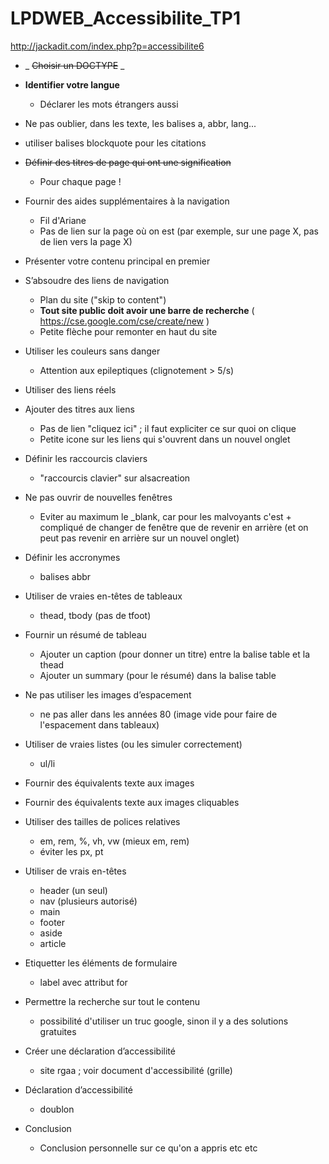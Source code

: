 # LPDWEB_Accessibilite_TP1

http://jackadit.com/index.php?p=accessibilite6


* _ ~~Choisir un DOCTYPE~~ _
* **Identifier votre langue**
	* Déclarer les mots étrangers aussi

* Ne pas oublier, dans les texte, les balises a, abbr, lang...

* utiliser balises blockquote pour les citations

* ~~Définir des titres de page qui ont une signification~~
	* Pour chaque page !

* Fournir des aides supplémentaires à la navigation
	* Fil d'Ariane
	* Pas de lien sur la page où on est (par exemple, sur une page X, pas de lien vers la page X)

* Présenter votre contenu principal en premier

* S’absoudre des liens de navigation
	* Plan du site ("skip to content")
	* **Tout site public doit avoir une barre de recherche** ( https://cse.google.com/cse/create/new )
	* Petite flèche pour remonter en haut du site

* Utiliser les couleurs sans danger
	* Attention aux epileptiques (clignotement > 5/s)

* Utiliser des liens réels

* Ajouter des titres aux liens
	* Pas de lien "cliquez ici" ; il faut expliciter ce sur quoi on clique
	* Petite icone sur les liens qui s'ouvrent dans un nouvel onglet

* Définir les raccourcis claviers
	* "raccourcis clavier" sur alsacreation

* Ne pas ouvrir de nouvelles fenêtres
	* Eviter au maximum le _blank, car pour les malvoyants c'est + compliqué de changer de fenêtre que de revenir en arrière (et on peut pas revenir en arrière sur un nouvel onglet)

* Définir les accronymes
	* balises abbr

* Utiliser de vraies en-têtes de tableaux
	* thead, tbody (pas de tfoot)

* Fournir un résumé de tableau
	* Ajouter un caption (pour donner un titre) entre la balise table et la thead
	* Ajouter un summary (pour le résumé) dans la balise table

* Ne pas utiliser les images d’espacement
	* ne pas aller dans les années 80 (image vide pour faire de l'espacement dans tableaux)

* Utiliser de vraies listes (ou les simuler correctement)
	* ul/li

* Fournir des équivalents texte aux images

* Fournir des équivalents texte aux images cliquables

* Utiliser des tailles de polices relatives
	* em, rem, %, vh, vw (mieux em, rem)
	* éviter les px, pt

* Utiliser de vrais en-têtes
	* header (un seul)
	* nav (plusieurs autorisé)
	* main
	* footer
	* aside
	* article

* Etiquetter les éléments de formulaire
	* label avec attribut for

* Permettre la recherche sur tout le contenu
	* possibilité d'utiliser un truc google, sinon il y a des solutions gratuites

* Créer une déclaration d’accessibilité
	* site rgaa ; voir document d'accessibilité (grille)

* Déclaration d’accessibilité
	* doublon

* Conclusion
	* Conclusion personnelle sur ce qu'on a appris etc etc